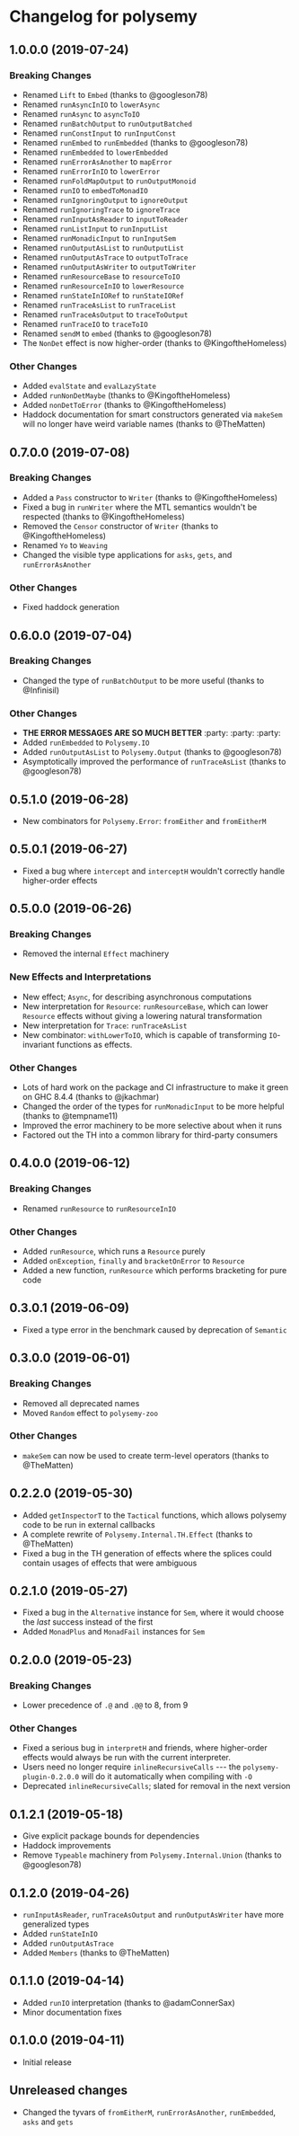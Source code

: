 # Changelog for polysemy

## 1.0.0.0 (2019-07-24)

### Breaking Changes

- Renamed `Lift`  to `Embed` (thanks to @googleson78)
- Renamed `runAsyncInIO` to `lowerAsync`
- Renamed `runAsync` to `asyncToIO`
- Renamed `runBatchOutput` to `runOutputBatched`
- Renamed `runConstInput` to `runInputConst`
- Renamed `runEmbed` to `runEmbedded` (thanks to @googleson78)
- Renamed `runEmbedded` to `lowerEmbedded`
- Renamed `runErrorAsAnother` to `mapError`
- Renamed `runErrorInIO` to `lowerError`
- Renamed `runFoldMapOutput` to `runOutputMonoid`
- Renamed `runIO` to `embedToMonadIO`
- Renamed `runIgnoringOutput` to `ignoreOutput`
- Renamed `runIgnoringTrace` to `ignoreTrace`
- Renamed `runInputAsReader` to `inputToReader`
- Renamed `runListInput` to `runInputList`
- Renamed `runMonadicInput` to `runInputSem`
- Renamed `runOutputAsList` to `runOutputList`
- Renamed `runOutputAsTrace` to `outputToTrace`
- Renamed `runOutputAsWriter` to `outputToWriter`
- Renamed `runResourceBase` to `resourceToIO`
- Renamed `runResourceInIO` to `lowerResource`
- Renamed `runStateInIORef` to `runStateIORef`
- Renamed `runTraceAsList` to `runTraceList`
- Renamed `runTraceAsOutput` to `traceToOutput`
- Renamed `runTraceIO` to `traceToIO`
- Renamed `sendM` to `embed` (thanks to @googleson78)
- The `NonDet` effect is now higher-order (thanks to @KingoftheHomeless)

### Other Changes

- Added `evalState` and `evalLazyState`
- Added `runNonDetMaybe` (thanks to @KingoftheHomeless)
- Added `nonDetToError` (thanks to @KingoftheHomeless)
- Haddock documentation for smart constructors generated via `makeSem` will no
    longer have weird variable names (thanks to @TheMatten)


## 0.7.0.0 (2019-07-08)

### Breaking Changes

- Added a `Pass` constructor to `Writer` (thanks to @KingoftheHomeless)
- Fixed a bug in `runWriter` where the MTL semantics wouldn't be respected (thanks to @KingoftheHomeless)
- Removed the `Censor` constructor of `Writer` (thanks to @KingoftheHomeless)
- Renamed `Yo` to `Weaving`
- Changed the visible type applications for `asks`, `gets`, and `runErrorAsAnother`

### Other Changes

- Fixed haddock generation

## 0.6.0.0 (2019-07-04)

### Breaking Changes

- Changed the type of `runBatchOutput` to be more useful (thanks to @Infinisil)

### Other Changes

- **THE ERROR MESSAGES ARE SO MUCH BETTER** :party: :party: :party:
- Added `runEmbedded` to `Polysemy.IO`
- Added `runOutputAsList` to `Polysemy.Output` (thanks to @googleson78)
- Asymptotically improved the performance of `runTraceAsList` (thanks to
    @googleson78)

## 0.5.1.0 (2019-06-28)

- New combinators for `Polysemy.Error`: `fromEither` and `fromEitherM`

## 0.5.0.1 (2019-06-27)

- Fixed a bug where `intercept` and `interceptH` wouldn't correctly handle
    higher-order effects

## 0.5.0.0 (2019-06-26)

### Breaking Changes

- Removed the internal `Effect` machinery

### New Effects and Interpretations

- New effect; `Async`, for describing asynchronous computations
- New interpretation for `Resource`: `runResourceBase`, which can lower
    `Resource` effects without giving a lowering natural transformation
- New interpretation for `Trace`: `runTraceAsList`
- New combinator: `withLowerToIO`, which is capable of transforming
    `IO`-invariant functions as effects.

### Other Changes

- Lots of hard work on the package and CI infrastructure to make it green on
    GHC 8.4.4 (thanks to @jkachmar)
- Changed the order of the types for `runMonadicInput` to be more helpful
    (thanks to @tempname11)
- Improved the error machinery to be more selective about when it runs
- Factored out the TH into a common library for third-party consumers

## 0.4.0.0 (2019-06-12)

### Breaking Changes

- Renamed `runResource` to `runResourceInIO`

### Other Changes

- Added `runResource`, which runs a `Resource` purely
- Added `onException`, `finally` and `bracketOnError` to `Resource`
- Added a new function, `runResource` which performs bracketing for pure code

## 0.3.0.1 (2019-06-09)

- Fixed a type error in the benchmark caused by deprecation of `Semantic`

## 0.3.0.0 (2019-06-01)

### Breaking Changes

- Removed all deprecated names
- Moved `Random` effect to `polysemy-zoo`

### Other Changes

- `makeSem` can now be used to create term-level operators (thanks to
    @TheMatten)

## 0.2.2.0 (2019-05-30)

- Added `getInspectorT` to the `Tactical` functions, which allows polysemy code
    to be run in external callbacks
- A complete rewrite of `Polysemy.Internal.TH.Effect` (thanks to @TheMatten)
- Fixed a bug in the TH generation of effects where the splices could contain
    usages of effects that were ambiguous

## 0.2.1.0 (2019-05-27)

- Fixed a bug in the `Alternative` instance for `Sem`, where it would choose the
    *last* success instead of the first
- Added `MonadPlus` and `MonadFail` instances for `Sem`

## 0.2.0.0 (2019-05-23)

### Breaking Changes

- Lower precedence of `.@` and `.@@` to 8, from 9

### Other Changes

- Fixed a serious bug in `interpretH` and friends, where higher-order effects
    would always be run with the current interpreter.
- Users need no longer require `inlineRecursiveCalls` --- the
    `polysemy-plugin-0.2.0.0` will do  it automatically when compiling with `-O`
- Deprecated `inlineRecursiveCalls`; slated for removal in the next version

## 0.1.2.1 (2019-05-18)

- Give explicit package bounds for dependencies
- Haddock improvements
- Remove `Typeable` machinery from `Polysemy.Internal.Union` (thanks to
    @googleson78)

## 0.1.2.0 (2019-04-26)

- `runInputAsReader`, `runTraceAsOutput` and `runOutputAsWriter` have more
    generalized types
- Added `runStateInIO`
- Added `runOutputAsTrace`
- Added `Members` (thanks to @TheMatten)


## 0.1.1.0 (2019-04-14)

- Added `runIO` interpretation (thanks to @adamConnerSax)
- Minor documentation fixes


## 0.1.0.0 (2019-04-11)

- Initial release

## Unreleased changes

- Changed the tyvars of `fromEitherM`, `runErrorAsAnother`, `runEmbedded`,
  `asks` and `gets`

